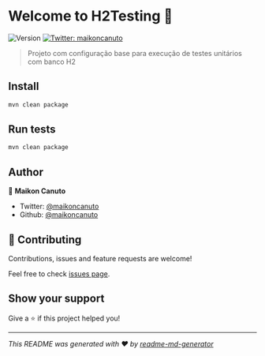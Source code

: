 # Welcome to H2Testing 👋
![Version](https://img.shields.io/badge/version-1.0-SNAPSHOT-blue.svg?cacheSeconds=2592000)
[![Twitter: maikoncanuto](https://img.shields.io/twitter/follow/maikoncanuto.svg?style=social)](https://twitter.com/maikoncanuto)

> Projeto com configuração base para execução de testes unitários com banco H2

## Install

```sh
mvn clean package
```

## Run tests

```sh
mvn clean package
```

## Author

👤 **Maikon Canuto**

* Twitter: [@maikoncanuto](https://twitter.com/maikoncanuto)
* Github: [@maikoncanuto](https://github.com/maikoncanuto)

## 🤝 Contributing

Contributions, issues and feature requests are welcome!

Feel free to check [issues page](https://github.com/Maikoncanuto/projeto-h2-maven/issues).

## Show your support

Give a ⭐️ if this project helped you!


***
_This README was generated with ❤️ by [readme-md-generator](https://github.com/kefranabg/readme-md-generator)_